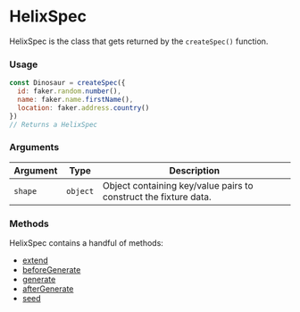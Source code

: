 # HelixSpec

HelixSpec is the class that gets returned by the `createSpec()` function.


### Usage

```js
const Dinosaur = createSpec({
  id: faker.random.number(),
  name: faker.name.firstName(),
  location: faker.address.country()
})
// Returns a HelixSpec
```


### Arguments

| Argument | Type | Description |
| --- | --- | --- |
| `shape` | `object` | Object containing key/value pairs to construct the fixture data. |



### Methods

HelixSpec contains a handful of methods:

* [extend](./extend.md)
* [beforeGenerate](./beforeGenerate.md)
* [generate](./generate.md)
* [afterGenerate](./afterGenerate.md)
* [seed](./seed.md)
